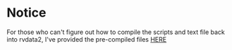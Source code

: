 # Notice

For those who can't figure out how to compile the scripts and text file back into rvdata2, I've provided the pre-compiled files [HERE](https://github.com/pikakid98/pikas-code-dump/releases/rvdata2)